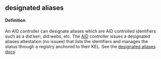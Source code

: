 ## designated aliases

<h4>Definition</h4><p>An AID controller can designate aliases which are AID controlled identifiers such as a did:keri, did:webs, etc. The <a href="AID">AID</a> controller issues a designated aliases attestation (no issuee) that lists the identifiers and manages the status through a registry anchored to their KEL. See the <a href="https://weboftrust.github.io/schema/desig-aliases">designated aliases docs</a></p>

